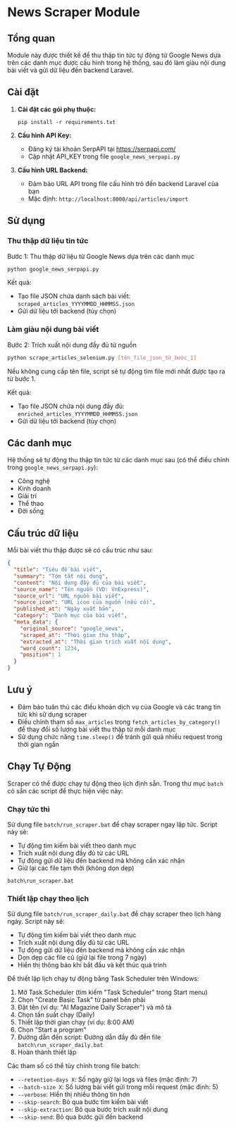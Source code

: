 # News Scraper Module

## Tổng quan
Module này được thiết kế để thu thập tin tức tự động từ Google News dựa trên các danh mục được cấu hình trong hệ thống, sau đó làm giàu nội dung bài viết và gửi dữ liệu đến backend Laravel.

## Cài đặt

1. **Cài đặt các gói phụ thuộc:**
   ```
   pip install -r requirements.txt
   ```

2. **Cấu hình API Key:**
   - Đăng ký tài khoản SerpAPI tại https://serpapi.com/
   - Cập nhật API_KEY trong file `google_news_serpapi.py`

3. **Cấu hình URL Backend:**
   - Đảm bảo URL API trong file cấu hình trỏ đến backend Laravel của bạn
   - Mặc định: `http://localhost:8000/api/articles/import`

## Sử dụng

### Thu thập dữ liệu tin tức
Bước 1: Thu thập dữ liệu từ Google News dựa trên các danh mục

```bash
python google_news_serpapi.py
```

Kết quả:
- Tạo file JSON chứa danh sách bài viết: `scraped_articles_YYYYMMDD_HHMMSS.json`
- Gửi dữ liệu tới backend (tùy chọn)

### Làm giàu nội dung bài viết
Bước 2: Trích xuất nội dung đầy đủ từ nguồn

```bash
python scrape_articles_selenium.py [tên_file_json_từ_bước_1]
```

Nếu không cung cấp tên file, script sẽ tự động tìm file mới nhất được tạo ra từ bước 1.

Kết quả:
- Tạo file JSON chứa nội dung đầy đủ: `enriched_articles_YYYYMMDD_HHMMSS.json`
- Gửi dữ liệu tới backend (tùy chọn)

## Các danh mục
Hệ thống sẽ tự động thu thập tin tức từ các danh mục sau (có thể điều chỉnh trong `google_news_serpapi.py`):

- Công nghệ
- Kinh doanh
- Giải trí
- Thể thao
- Đời sống

## Cấu trúc dữ liệu
Mỗi bài viết thu thập được sẽ có cấu trúc như sau:

```json
{
  "title": "Tiêu đề bài viết",
  "summary": "Tóm tắt nội dung",
  "content": "Nội dung đầy đủ của bài viết",
  "source_name": "Tên nguồn (VD: VnExpress)",
  "source_url": "URL nguồn bài viết",
  "source_icon": "URL icon của nguồn (nếu có)",
  "published_at": "Ngày xuất bản",
  "category": "Danh mục của bài viết",
  "meta_data": {
    "original_source": "google_news",
    "scraped_at": "Thời gian thu thập",
    "extracted_at": "Thời gian trích xuất nội dung",
    "word_count": 1234,
    "position": 1
  }
}
```

## Lưu ý
- Đảm bảo tuân thủ các điều khoản dịch vụ của Google và các trang tin tức khi sử dụng scraper
- Điều chỉnh tham số `max_articles` trong `fetch_articles_by_category()` để thay đổi số lượng bài viết thu thập từ mỗi danh mục
- Sử dụng chức năng `time.sleep()` để tránh gửi quá nhiều request trong thời gian ngắn 

## Chạy Tự Động

Scraper có thể được chạy tự động theo lịch định sẵn. Trong thư mục `batch` có sẵn các script để thực hiện việc này:

### Chạy tức thì

Sử dụng file `batch/run_scraper.bat` để chạy scraper ngay lập tức. Script này sẽ:
- Tự động tìm kiếm bài viết theo danh mục
- Trích xuất nội dung đầy đủ từ các URL
- Tự động gửi dữ liệu đến backend mà không cần xác nhận
- Giữ lại các file tạm thời (không dọn dẹp)

```
batch\run_scraper.bat
```

### Thiết lập chạy theo lịch

Sử dụng file `batch/run_scraper_daily.bat` để chạy scraper theo lịch hàng ngày. Script này sẽ:
- Tự động tìm kiếm bài viết theo danh mục
- Trích xuất nội dung đầy đủ từ các URL
- Tự động gửi dữ liệu đến backend mà không cần xác nhận
- Dọn dẹp các file cũ (giữ lại file trong 7 ngày)
- Hiển thị thông báo khi bắt đầu và kết thúc quá trình

Để thiết lập lịch chạy tự động bằng Task Scheduler trên Windows:

1. Mở Task Scheduler (tìm kiếm "Task Scheduler" trong Start menu)
2. Chọn "Create Basic Task" từ panel bên phải
3. Đặt tên (ví dụ: "AI Magazine Daily Scraper") và mô tả
4. Chọn tần suất chạy (Daily)
5. Thiết lập thời gian chạy (ví dụ: 8:00 AM)
6. Chọn "Start a program"
7. Đường dẫn đến script: Đường dẫn đầy đủ đến file `batch\run_scraper_daily.bat`
8. Hoàn thành thiết lập

Các tham số có thể tùy chỉnh trong file batch:
- `--retention-days X`: Số ngày giữ lại logs và files (mặc định: 7)
- `--batch-size X`: Số lượng bài viết gửi trong mỗi request (mặc định: 5)
- `--verbose`: Hiển thị nhiều thông tin hơn
- `--skip-search`: Bỏ qua bước tìm kiếm bài viết
- `--skip-extraction`: Bỏ qua bước trích xuất nội dung
- `--skip-send`: Bỏ qua bước gửi đến backend 